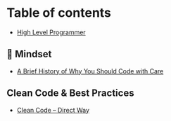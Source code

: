 # Table of contents

* [High Level Programmer](README.md)

## 💭 Mindset

* [A Brief History of Why You Should Code with Care](mindset/a-brief-history-of-why-you-should-code-with-care.md)

## Clean Code & Best Practices

* [Clean Code – Direct Way](clean-code-and-best-practices/clean-code-direct-way.md)
